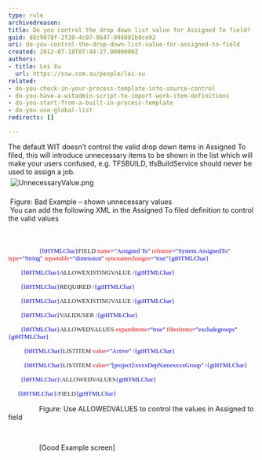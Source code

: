 ```yaml
---
type: rule
archivedreason: 
title: Do you control the drop down list value for Assigned To field?
guid: d8c9078f-2f20-4c87-8647-094081b8ce92
uri: do-you-control-the-drop-down-list-value-for-assigned-to-field
created: 2012-07-18T07:44:27.0000000Z
authors:
- title: Lei Xu
  url: https://ssw.com.au/people/lei-xu
related:
- do-you-check-in-your-process-template-into-source-control
- do-you-have-a-witadmin-script-to-import-work-item-definitions
- do-you-start-from-a-built-in-process-template
- do-you-use-global-list
redirects: []

---
```



<p class="MsoListParagraph">The default WIT doesn’t control the valid drop down
items in Assigned To filed, this will introduce unnecessary items to be shown
in the list which will make your users confused, e.g. TFSBUILD, tfsBuildService
should never be used to assign a job.<br><img src="/TFS/RulesToBetterTFSCustomization/PublishingImages/UnnecessaryValue.png" alt="UnnecessaryValue.png" style="margin&#58;5px;" /><br><br>&#160;Figure&#58; Bad Example – shown unnecessary values<br>&#160;You can add the following XML in the Assigned To filed definition to control
the valid values​&#160;</p>
<br><excerpt class='endintro'></excerpt><br>
​&#160;&#160;&#160;&#160;&#160;&#160;&#160;&#160;&#160;&#160;&#160;&#160;&#160;&#160;&#160;
<span style="font-size&#58;9.5pt;font-family&#58;consolas;color&#58;blue;background-color&#58;white;">{ltHTMLChar}</span><span style="font-size&#58;9.5pt;font-family&#58;consolas;background-color&#58;white;">FIELD</span><span style="font-size&#58;9.5pt;font-family&#58;consolas;color&#58;blue;background-color&#58;white;"> </span><span style="font-size&#58;9.5pt;font-family&#58;consolas;color&#58;red;background-color&#58;white;">name</span><span style="font-size&#58;9.5pt;font-family&#58;consolas;color&#58;blue;background-color&#58;white;">=</span><span style="font-size&#58;9.5pt;font-family&#58;consolas;color&#58;black;background-color&#58;white;">&quot;</span><span style="font-size&#58;9.5pt;font-family&#58;consolas;color&#58;blue;background-color&#58;white;">Assigned To</span><span style="font-size&#58;9.5pt;font-family&#58;consolas;color&#58;black;background-color&#58;white;">&quot;</span><span style="font-size&#58;9.5pt;font-family&#58;consolas;color&#58;blue;background-color&#58;white;"> </span><span style="font-size&#58;9.5pt;font-family&#58;consolas;color&#58;red;background-color&#58;white;">refname</span><span style="font-size&#58;9.5pt;font-family&#58;consolas;color&#58;blue;background-color&#58;white;">=</span><span style="font-size&#58;9.5pt;font-family&#58;consolas;color&#58;black;background-color&#58;white;">&quot;</span><span style="font-size&#58;9.5pt;font-family&#58;consolas;color&#58;blue;background-color&#58;white;">System.AssignedTo</span><span style="font-size&#58;9.5pt;font-family&#58;consolas;color&#58;black;background-color&#58;white;">&quot;</span><span style="font-size&#58;9.5pt;font-family&#58;consolas;color&#58;blue;background-color&#58;white;"> </span><span style="font-size&#58;9.5pt;font-family&#58;consolas;color&#58;red;background-color&#58;white;">type</span><span style="font-size&#58;9.5pt;font-family&#58;consolas;color&#58;blue;background-color&#58;white;">=</span><span style="font-size&#58;9.5pt;font-family&#58;consolas;color&#58;black;background-color&#58;white;">&quot;</span><span style="font-size&#58;9.5pt;font-family&#58;consolas;color&#58;blue;background-color&#58;white;">String</span><span style="font-size&#58;9.5pt;font-family&#58;consolas;color&#58;black;background-color&#58;white;">&quot;</span><span style="font-size&#58;9.5pt;font-family&#58;consolas;color&#58;blue;background-color&#58;white;"> </span><span style="font-size&#58;9.5pt;font-family&#58;consolas;color&#58;red;background-color&#58;white;">reportable</span><span style="font-size&#58;9.5pt;font-family&#58;consolas;color&#58;blue;background-color&#58;white;">=</span><span style="font-size&#58;9.5pt;font-family&#58;consolas;color&#58;black;background-color&#58;white;">&quot;</span><span style="font-size&#58;9.5pt;font-family&#58;consolas;color&#58;blue;background-color&#58;white;">dimension</span><span style="font-size&#58;9.5pt;font-family&#58;consolas;color&#58;black;background-color&#58;white;">&quot;</span><span style="font-size&#58;9.5pt;font-family&#58;consolas;color&#58;blue;background-color&#58;white;"> </span><span style="font-size&#58;9.5pt;font-family&#58;consolas;color&#58;red;background-color&#58;white;">syncnamechanges</span><span style="font-size&#58;9.5pt;font-family&#58;consolas;color&#58;blue;background-color&#58;white;">=</span><span style="font-size&#58;9.5pt;font-family&#58;consolas;color&#58;black;background-color&#58;white;">&quot;</span><span style="font-size&#58;9.5pt;font-family&#58;consolas;color&#58;blue;background-color&#58;white;">true</span><span style="font-size&#58;9.5pt;font-family&#58;consolas;color&#58;black;background-color&#58;white;">&quot;</span><span style="font-size&#58;9.5pt;font-family&#58;consolas;color&#58;blue;background-color&#58;white;">{gtHTMLChar}</span>

<p class="MsoNormal"><span style="font-size&#58;9.5pt;font-family&#58;consolas;color&#58;blue;background-color&#58;white;">&#160;&#160;&#160;&#160;&#160;&#160;&#160;
{ltHTMLChar}</span><span style="font-size&#58;9.5pt;font-family&#58;consolas;background-color&#58;white;">ALLOWEXISTINGVALUE</span><span style="font-size&#58;9.5pt;font-family&#58;consolas;color&#58;blue;background-color&#58;white;"> /{gtHTMLChar}</span><span style="font-size&#58;9.5pt;font-family&#58;consolas;color&#58;black;background-color&#58;white;"></span></p>

<p class="MsoNormal"><span style="font-size&#58;9.5pt;font-family&#58;consolas;color&#58;blue;background-color&#58;white;">&#160;&#160;&#160;&#160;&#160;&#160;&#160;
{ltHTMLChar}</span><span style="font-size&#58;9.5pt;font-family&#58;consolas;background-color&#58;white;">REQUIRED</span><span style="font-size&#58;9.5pt;font-family&#58;consolas;color&#58;blue;background-color&#58;white;">
/{gtHTMLChar}</span><span style="font-size&#58;9.5pt;font-family&#58;consolas;color&#58;black;background-color&#58;white;"></span></p>

<p class="MsoNormal"><span style="font-size&#58;9.5pt;font-family&#58;consolas;color&#58;blue;background-color&#58;white;">&#160;&#160;&#160;&#160;&#160;&#160;&#160;
{ltHTMLChar}</span><span style="font-size&#58;9.5pt;font-family&#58;consolas;background-color&#58;white;">ALLOWEXISTINGVALUE</span><span style="font-size&#58;9.5pt;font-family&#58;consolas;color&#58;blue;background-color&#58;white;"> /{gtHTMLChar}</span><span style="font-size&#58;9.5pt;font-family&#58;consolas;color&#58;black;background-color&#58;white;"></span></p>

<p class="MsoNormal"><span style="font-size&#58;9.5pt;font-family&#58;consolas;color&#58;blue;background-color&#58;white;">&#160;&#160;&#160;&#160;&#160;&#160;&#160;
{ltHTMLChar}</span><span style="font-size&#58;9.5pt;font-family&#58;consolas;background-color&#58;white;">VALIDUSER</span><span style="font-size&#58;9.5pt;font-family&#58;consolas;color&#58;blue;background-color&#58;white;">
/{gtHTMLChar}</span><span style="font-size&#58;9.5pt;font-family&#58;consolas;color&#58;black;background-color&#58;white;"></span></p>

<p class="MsoNormal"><span style="font-size&#58;9.5pt;font-family&#58;consolas;color&#58;blue;background-color&#58;white;">&#160;&#160;&#160;&#160;&#160;&#160;&#160;
{ltHTMLChar}</span><span style="font-size&#58;9.5pt;font-family&#58;consolas;background-color&#58;white;">ALLOWEDVALUES</span><span style="font-size&#58;9.5pt;font-family&#58;consolas;color&#58;blue;background-color&#58;white;"> </span><span style="font-size&#58;9.5pt;font-family&#58;consolas;color&#58;red;background-color&#58;white;">expanditems</span><span style="font-size&#58;9.5pt;font-family&#58;consolas;color&#58;blue;background-color&#58;white;">=</span><span style="font-size&#58;9.5pt;font-family&#58;consolas;color&#58;black;background-color&#58;white;">&quot;</span><span style="font-size&#58;9.5pt;font-family&#58;consolas;color&#58;blue;background-color&#58;white;">true</span><span style="font-size&#58;9.5pt;font-family&#58;consolas;color&#58;black;background-color&#58;white;">&quot;</span><span style="font-size&#58;9.5pt;font-family&#58;consolas;color&#58;blue;background-color&#58;white;"> </span><span style="font-size&#58;9.5pt;font-family&#58;consolas;color&#58;red;background-color&#58;white;">filteritems</span><span style="font-size&#58;9.5pt;font-family&#58;consolas;color&#58;blue;background-color&#58;white;">=</span><span style="font-size&#58;9.5pt;font-family&#58;consolas;color&#58;black;background-color&#58;white;">&quot;</span><span style="font-size&#58;9.5pt;font-family&#58;consolas;color&#58;blue;background-color&#58;white;">excludegroups</span><span style="font-size&#58;9.5pt;font-family&#58;consolas;color&#58;black;background-color&#58;white;">&quot;</span><span style="font-size&#58;9.5pt;font-family&#58;consolas;color&#58;blue;background-color&#58;white;">{gtHTMLChar}</span><span style="font-size&#58;9.5pt;font-family&#58;consolas;color&#58;black;background-color&#58;white;"></span></p>

<p class="MsoNormal"><span style="font-size&#58;9.5pt;font-family&#58;consolas;color&#58;blue;background-color&#58;white;">&#160;&#160;&#160;&#160;&#160;&#160;&#160;&#160;&#160;
{ltHTMLChar}</span><span style="font-size&#58;9.5pt;font-family&#58;consolas;background-color&#58;white;">LISTITEM</span><span style="font-size&#58;9.5pt;font-family&#58;consolas;color&#58;blue;background-color&#58;white;"> </span><span style="font-size&#58;9.5pt;font-family&#58;consolas;color&#58;red;background-color&#58;white;">value</span><span style="font-size&#58;9.5pt;font-family&#58;consolas;color&#58;blue;background-color&#58;white;">=</span><span style="font-size&#58;9.5pt;font-family&#58;consolas;color&#58;black;background-color&#58;white;">&quot;</span><span style="font-size&#58;9.5pt;font-family&#58;consolas;color&#58;blue;background-color&#58;white;">Active</span><span style="font-size&#58;9.5pt;font-family&#58;consolas;color&#58;black;background-color&#58;white;">&quot;</span><span style="font-size&#58;9.5pt;font-family&#58;consolas;color&#58;blue;background-color&#58;white;"> /{gtHTMLChar}</span><span style="font-size&#58;9.5pt;font-family&#58;consolas;color&#58;black;background-color&#58;white;"></span></p>

<p class="MsoNormal"><span style="font-size&#58;9.5pt;font-family&#58;consolas;color&#58;blue;background-color&#58;white;">&#160;&#160;&#160;&#160;&#160;&#160;&#160;&#160;&#160;
{ltHTMLChar}</span><span style="font-size&#58;9.5pt;font-family&#58;consolas;background-color&#58;white;">LISTITEM</span><span style="font-size&#58;9.5pt;font-family&#58;consolas;color&#58;blue;background-color&#58;white;"> </span><span style="font-size&#58;9.5pt;font-family&#58;consolas;color&#58;red;background-color&#58;white;">value</span><span style="font-size&#58;9.5pt;font-family&#58;consolas;color&#58;blue;background-color&#58;white;">=</span><span style="font-size&#58;9.5pt;font-family&#58;consolas;color&#58;black;background-color&#58;white;">&quot;</span><span style="font-size&#58;9.5pt;font-family&#58;consolas;color&#58;blue;background-color&#58;white;">[project]\xxxxDepNamexxxxGroup</span><span style="font-size&#58;9.5pt;font-family&#58;consolas;color&#58;black;background-color&#58;white;">&quot;</span><span style="font-size&#58;9.5pt;font-family&#58;consolas;color&#58;blue;background-color&#58;white;"> /{gtHTMLChar}</span><span style="font-size&#58;9.5pt;font-family&#58;consolas;color&#58;black;background-color&#58;white;"></span></p>

<p class="MsoNormal"><span style="font-size&#58;9.5pt;font-family&#58;consolas;color&#58;blue;background-color&#58;white;">&#160;&#160;&#160;&#160;&#160;&#160;&#160;
{ltHTMLChar}/</span><span style="font-size&#58;9.5pt;font-family&#58;consolas;background-color&#58;white;">ALLOWEDVALUES</span><span style="font-size&#58;9.5pt;font-family&#58;consolas;color&#58;blue;background-color&#58;white;">{gtHTMLChar}</span><span style="font-size&#58;9.5pt;font-family&#58;consolas;color&#58;black;background-color&#58;white;"></span></p>

<p class="MsoNormal"><span style="font-size&#58;9.5pt;font-family&#58;consolas;color&#58;blue;background-color&#58;white;">&#160;&#160;&#160;&#160;&#160;
{ltHTMLChar}/</span><span style="font-size&#58;9.5pt;font-family&#58;consolas;background-color&#58;white;">FIELD</span><span style="font-size&#58;9.5pt;font-family&#58;consolas;color&#58;blue;background-color&#58;white;">{gtHTMLChar}</span></p>

<p class="MsoNormal">&#160;&#160;&#160;&#160;&#160;&#160;&#160;&#160;&#160;&#160;&#160;&#160;&#160;&#160;&#160;
Figure&#58; Use ALLOWEDVALUES to control the values in Assigned to field </p>

<p class="MsoNormal">&#160;&#160;&#160;&#160;&#160;&#160;&#160;&#160;&#160;&#160;&#160;&#160;&#160;&#160;&#160;
</p>

<p class="MsoNormal">&#160;&#160;&#160;&#160;&#160;&#160;&#160;&#160;&#160;&#160;&#160;&#160;&#160;&#160;&#160;
[Good Example screen]</p>



